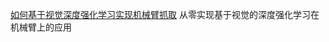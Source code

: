 [如何基于视觉深度强化学习实现机械臂抓取](https://class.guyuehome.com/detail/p_610c9bf8e4b0bf6430024656/6)
从零实现基于视觉的深度强化学习在机械臂上的应用